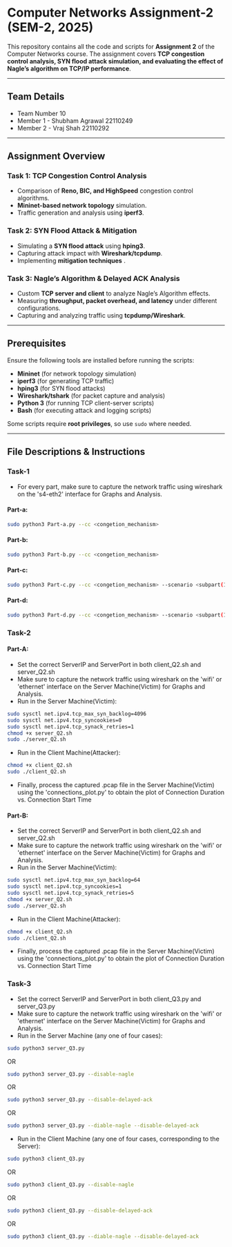 # **Computer Networks Assignment-2 (SEM-2, 2025)**
This repository contains all the code and scripts for **Assignment 2** of the Computer Networks course. The assignment covers **TCP congestion control analysis, SYN flood attack simulation, and evaluating the effect of Nagle’s algorithm on TCP/IP performance**.

---
## **Team Details**
- Team Number 10
- Member 1 - Shubham Agrawal 22110249
- Member 2 - Vraj Shah 22110292
---

## **Assignment Overview**
### **Task 1: TCP Congestion Control Analysis**
- Comparison of **Reno, BIC, and HighSpeed** congestion control algorithms.
- **Mininet-based network topology** simulation.
- Traffic generation and analysis using **iperf3**.

### **Task 2: SYN Flood Attack & Mitigation**
- Simulating a **SYN flood attack** using **hping3**.
- Capturing attack impact with **Wireshark/tcpdump**.
- Implementing **mitigation techniques** .

### **Task 3: Nagle’s Algorithm & Delayed ACK Analysis**
- Custom **TCP server and client** to analyze Nagle’s Algorithm effects.
- Measuring **throughput, packet overhead, and latency** under different configurations.
- Capturing and analyzing traffic using **tcpdump/Wireshark**.

---

## **Prerequisites**
Ensure the following tools are installed before running the scripts:
- **Mininet** (for network topology simulation)
- **iperf3** (for generating TCP traffic)
- **hping3** (for SYN flood attacks)
- **Wireshark/tshark** (for packet capture and analysis)
- **Python 3** (for running TCP client-server scripts)
- **Bash** (for executing attack and logging scripts)

Some scripts require **root privileges**, so use `sudo` where needed.

---

## **File Descriptions & Instructions**
### **Task-1**
- For every part, make sure to capture the network traffic using wireshark on the 's4-eth2' interface for Graphs and Analysis.

#### **Part-a:**
```bash
sudo python3 Part-a.py --cc <congetion_mechanism>
```

#### **Part-b:**
```bash
sudo python3 Part-b.py --cc <congetion_mechanism>
```

#### **Part-c:**
```bash
sudo python3 Part-c.py --cc <congetion_mechanism> --scenario <subpart(1,2a,2b,2c)>
```

#### **Part-d:**
```bash
sudo python3 Part-d.py --cc <congetion_mechanism> --scenario <subpart(1,2a,2b,2c)> --loss <loss in percentage(1%, 5%)>
```


### **Task-2**

#### **Part-A:**
- Set the correct ServerIP and ServerPort in both client_Q2.sh and server_Q2.sh
- Make sure to capture the network traffic using wireshark on the 'wifi' or 'ethernet' interface on the Server Machine(Victim) for Graphs and Analysis.
- Run in the Server Machine(Victim):
```bash
sudo sysctl net.ipv4.tcp_max_syn_backlog=4096
sudo sysctl net.ipv4.tcp_syncookies=0
sudo sysctl net.ipv4.tcp_synack_retries=1
chmod +x server_Q2.sh
sudo ./server_Q2.sh
```
- Run in the Client Machine(Attacker):
```bash
chmod +x client_Q2.sh
sudo ./client_Q2.sh
```
- Finally, process the captured .pcap file in the Server Machine(Victim) using the 'connections_plot.py' to obtain the plot of Connection Duration vs. Connection Start Time

#### **Part-B:**
- Set the correct ServerIP and ServerPort in both client_Q2.sh and server_Q2.sh
- Make sure to capture the network traffic using wireshark on the 'wifi' or 'ethernet' interface on the Server Machine(Victim) for Graphs and Analysis.
- Run in the Server Machine(Victim):
```bash
sudo sysctl net.ipv4.tcp_max_syn_backlog=64
sudo sysctl net.ipv4.tcp_syncookies=1
sudo sysctl net.ipv4.tcp_synack_retries=5
chmod +x server_Q2.sh
sudo ./server_Q2.sh
```
- Run in the Client Machine(Attacker):
```bash
chmod +x client_Q2.sh
sudo ./client_Q2.sh
```
- Finally, process the captured .pcap file in the Server Machine(Victim) using the 'connections_plot.py' to obtain the plot of Connection Duration vs. Connection Start Time

### **Task-3**
- Set the correct ServerIP and ServerPort in both client_Q3.py and server_Q3.py
- Make sure to capture the network traffic using wireshark on the 'wifi' or 'ethernet' interface on the Server Machine(Victim) for Graphs and Analysis.
- Run in the Server Machine (any one of four cases):
```bash
sudo python3 server_Q3.py
```
OR
```bash
sudo python3 server_Q3.py --disable-nagle
```
OR
```bash
sudo python3 server_Q3.py --disable-delayed-ack
```
OR
```bash
sudo python3 server_Q3.py --diable-nagle --disable-delayed-ack
```
- Run in the Client Machine (any one of four cases, corresponding to the Server):
```bash
sudo python3 client_Q3.py
```
OR
```bash
sudo python3 client_Q3.py --disable-nagle
```
OR
```bash
sudo python3 client_Q3.py --disable-delayed-ack
```
OR
```bash
sudo python3 client_Q3.py --diable-nagle --disable-delayed-ack
```
